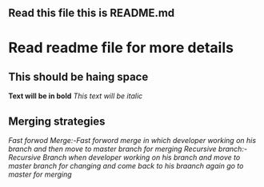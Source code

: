 ## Read this file this is README.md ##
# Read readme file for more details #
## This should be haing space ##
**Text will be in bold**
*This text will be italic*
## Merging strategies ##
*Fast forwod Merge:-Fast forword merge in which developer working on his branch and then move to master branch for merging*
*Recursive branch:-Recursive Branch when developer working on his branch and move to master branch for changing and come back to his braanch again go to master for merging*

